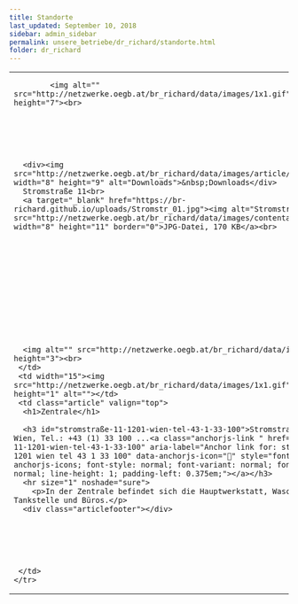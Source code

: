 ```yaml
---
title: Standorte
last_updated: September 10, 2018
sidebar: admin_sidebar
permalink: unsere_betriebe/dr_richard/standorte.html
folder: dr_richard
---
```


<table cellpadding="0" cellspacing="0" border="0" summary="" width="450">
    <tbody><tr width="450">
     <td valign="top" class="articleleftcolumn">
      <img src="https://br-richard.github.io/images/dr_richard/Auto_14.gif" alt="" border="0"><br>
      
      
			<img alt="" src="http://netzwerke.oegb.at/br_richard/data/images/1x1.gif" width="1" height="7"><br>
			
      
      
			
			
      
      <div><img src="http://netzwerke.oegb.at/br_richard/data/images/article/downloads.gif" width="8" height="9" alt="Downloads">&nbsp;Downloads</div>
      Stromstraße 11<br>
      <a target="_blank" href="https://br-richard.github.io/uploads/Stromstr_01.jpg"><img alt="Stromstraße 11" src="http://netzwerke.oegb.at/br_richard/data/images/contentarrow.gif" width="8" height="11" border="0">JPG-Datei, 170 KB</a><br>
<br>      
<br>      
<br>      
<br>      
<br>      
<br>      
<br>      
<br>      
<br>      
      
      <img alt="" src="http://netzwerke.oegb.at/br_richard/data/images/1x1.gif" height="3"><br>
     </td>
     <td width="15"><img src="http://netzwerke.oegb.at/br_richard/data/images/1x1.gif" width="15" height="1" alt=""></td>
     <td class="article" valign="top">
      <h1>Zentrale</h1>
      
      <h3 id="stromstraße-11-1201-wien-tel-43-1-33-100">Stromstraße 11, 1201 Wien, Tel.: +43 (1) 33 100 ...<a class="anchorjs-link " href="#stromstraße-11-1201-wien-tel-43-1-33-100" aria-label="Anchor link for: stromstraße 11 1201 wien tel 43 1 33 100" data-anchorjs-icon="" style="font-family: anchorjs-icons; font-style: normal; font-variant: normal; font-weight: normal; line-height: 1; padding-left: 0.375em;"></a></h3>
      <hr size="1" noshade="sure">
   		<p>In der Zentrale befindet sich die Hauptwerkstatt, Waschanlage, Tankstelle und Büros.</p>
      <div class="articlefooter"></div>




     

     </td>
    </tr>
   </tbody></table>
